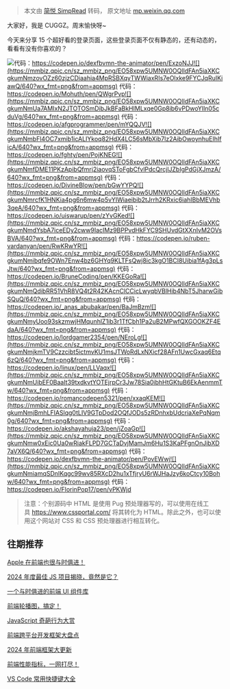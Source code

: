 > 本文由 [简悦 SimpRead](http://ksria.com/simpread/) 转码， 原文地址 [mp.weixin.qq.com](https://mp.weixin.qq.com/s/j1-NUDMlS-YEbDxr6-0Dzw)

大家好，我是 CUGGZ。周末愉快呀~

今天来分享 15 个超好看的登录页面，这些登录页面不仅有静态的，还有动态的，看看有没有你喜欢的？

![](https://mmbiz.qpic.cn/sz_mmbiz_png/EO58xpw5UMNW0OQlIdFAn5iaXKCgkumNm3ibnibVPBWMnkmNMhlSR62PftZuAmz9esVbIg1h2NB0NKcETMyKYiaDiag/640?wx_fmt=png&from=appmsg)代码：https://codepen.io/dexfbvmn-the-animator/pen/ExzoNJJ![](https://mmbiz.qpic.cn/sz_mmbiz_png/EO58xpw5UMNW0OQlIdFAn5iaXKCgkumNmzovOZz60zjzCDiaahia4MpRSBXqyTWWiaxRIs7eOlxke9FYCJqRuIKiawQ/640?wx_fmt=png&from=appmsg) 代码：https://codepen.io/Mohuth/pen/QWgrPvp![](https://mmbiz.qpic.cn/sz_mmbiz_png/EO58xpw5UMNW0OQlIdFAn5iaXKCgkumNmUa7AMIxN2JTOTOSmDibJkBFaBkHIMLxqe0Gp8ib6vPDwoYIln05cduVg/640?wx_fmt=png&from=appmsg) 代码：https://codepen.io/afgprogrammer/pen/mYQQJV![](https://mmbiz.qpic.cn/sz_mmbiz_png/EO58xpw5UMNW0OQlIdFAn5iaXKCgkumNmbFl4OC7xmib1icALIYkoq82HdX4LC56sMbXib7lz2AibOwoynhuEIhIficA/640?wx_fmt=png&from=appmsg) 代码：https://codepen.io/fghty/pen/PojKNEG![](https://mmbiz.qpic.cn/sz_mmbiz_png/EO58xpw5UMNW0OQlIdFAn5iaXKCgkumNmfDME11PKzApibQfmrj2iaovqSToFgbCfvlPdcQrcjlJZbIgPdGjXJmzA/640?wx_fmt=png&from=appmsg) 代码：https://codepen.io/DivineBlow/pen/bGwYYPQ![](https://mmbiz.qpic.cn/sz_mmbiz_png/EO58xpw5UMNW0OQlIdFAn5iaXKCgkumNmrcfK1HNKia4pg6n6mw4p5vYIWiaeibib2tJrrh2KRxic6iahIBbMEVhb3qeA/640?wx_fmt=png&from=appmsg) 代码：https://codepen.io/uiswarup/pen/zYvGKed![](https://mmbiz.qpic.cn/sz_mmbiz_png/EO58xpw5UMNW0OQlIdFAn5iaXKCgkumNmdYsbA7iceEDy2cww9IacIMz9BPPvdHkFYC9SHUvdGtXXnIvM2OVsBVA/640?wx_fmt=png&from=appmsg) 代码：https://codepen.io/ruben-vardanyan/pen/RwKRwYR![](https://mmbiz.qpic.cn/sz_mmbiz_png/EO58xpw5UMNW0OQlIdFAn5iaXKCgkumNmibqfe9OWn7Enw4bz6GHYq9KLTFsQwj8ic3kgO1BCI8Uibia1fAg3pLsJtw/640?wx_fmt=png&from=appmsg) 代码：https://codepen.io/BruneCoding/pen/KKEGoRa![](https://mmbiz.qpic.cn/sz_mmbiz_png/EO58xpw5UMNW0OQlIdFAn5iaXKCgkumNmQdibRR51VhR8VQ4t2R42KAcnClCCicLwyqbVBlHib4NbT5JharwGibSQuQ/640?wx_fmt=png&from=appmsg) 代码：https://codepen.io/_anas_abubakar/pen/BaJmBzm![](https://mmbiz.qpic.cn/sz_mmbiz_png/EO58xpw5UMNW0OQlIdFAn5iaXKCgkumNmyUoo93skzmwjHMqunhlZ1ib3r1TfCbh1Pa2uB2MPwfQXGOOKZF4EdaA/640?wx_fmt=png&from=appmsg) 代码：https://codepen.io/lordgamer2354/pen/NEroLg![](https://mmbiz.qpic.cn/sz_mmbiz_png/EO58xpw5UMNW0OQlIdFAn5iaXKCgkumNmjkmTV9Czzcibt5ictmvKU1msJTWoRdLxNXicf28AFn1UwcGxaq6Etq6zQ/640?wx_fmt=png&from=appmsg) 代码：https://codepen.io/linux/pen/LLVaqx![](https://mmbiz.qpic.cn/sz_mmbiz_png/EO58xpw5UMNW0OQlIdFAn5iaXKCgkumNmUibEF0BaaIt39txdkvtYOTEjrpCr3Jw78Sia0ibhHtGKtuB6EkAenmmTw/640?wx_fmt=png&from=appmsg) 代码：https://codepen.io/romancodepen5321/pen/xxaqKEM![](https://mmbiz.qpic.cn/sz_mmbiz_png/EO58xpw5UMNW0OQlIdFAn5iaXKCgkumNmjBmhLFIASlqg0tLIV9GTpDod2OQfJODs5zRDnhxbUdcriaXePqNqm0g/640?wx_fmt=png&from=appmsg) 代码：https://codepen.io/akshayahuja23/pen/jZoaGp![](https://mmbiz.qpic.cn/sz_mmbiz_png/EO58xpw5UMNW0OQlIdFAn5iaXKCgkumNmw0xEic0Ua0wRiakFLPD7GCTaDvjMamJm6Hu1S3KaPFgnOnJibXD7aVX6Q/640?wx_fmt=png&from=appmsg) 代码：https://codepen.io/dexfbvmn-the-animator/pen/PovEWwj![](https://mmbiz.qpic.cn/sz_mmbiz_png/EO58xpw5UMNW0OQlIdFAn5iaXKCgkumNmiamqSDnIKqgc99wv85RXcD2hu1xTfjryU6rWJHaJzy6koCtcy10Bohw/640?wx_fmt=png&from=appmsg) 代码：https://codepen.io/FlorinPop17/pen/vPKWjd

> 注意：个别源码中 HTML 是使用 Pug 预处理器写的，可以使用在线工具 https://www.cssportal.com/ 将其转化为 HTML。除此之外，也可以使用这个网站对 CSS 和 CSS 预处理器进行相互转化。

往期推荐
----

[Apple 在前端也很与时俱进！](http://mp.weixin.qq.com/s?__biz=MzU2MTIyNDUwMA==&mid=2247528850&idx=1&sn=7fdd229b074df7db2201f71a71f1e281&chksm=fc7e3fc9cb09b6df89c653d30328a9b52b49901ab478990533d77ed027c6b8a98de20c341a58&scene=21#wechat_redirect)

[2024 年度最佳 JS 项目揭晓，竟然是它？](http://mp.weixin.qq.com/s?__biz=MzU2MTIyNDUwMA==&mid=2247528866&idx=1&sn=ac724aec024885ff233281a56934e71d&chksm=fc7e3ff9cb09b6efe99be04f261e7f52210940cf8004cc63d1ea15346b24d79aad27f3de1e05&scene=21#wechat_redirect)

[一个与时俱进的前端 UI 组件库](http://mp.weixin.qq.com/s?__biz=MzU2MTIyNDUwMA==&mid=2247528849&idx=1&sn=5b88eb69edf402fd264204a779276a5e&chksm=fc7e3fcacb09b6dc31af1e9bf821b7535ead655f2394fcd58efac169e001551952628aaa23c2&scene=21#wechat_redirect)

[前端轮播图，搞定！](http://mp.weixin.qq.com/s?__biz=MzU2MTIyNDUwMA==&mid=2247528763&idx=1&sn=be43afe9845fdc5f96be1c4947b6d71e&chksm=fc7e3f60cb09b676fc5164cf6247722a6b772d93810c26961b02e3ba2a2e807e0d8aea67d8fd&scene=21#wechat_redirect)

[JavaScript 奇葩行为大赏](http://mp.weixin.qq.com/s?__biz=MzU2MTIyNDUwMA==&mid=2247528742&idx=1&sn=82a824304f73db3b0d18e55b6ea97a4f&chksm=fc7e3f7dcb09b66b850509b5c62bfc6ea2a823d0560e395e4b4da1373cdf8f16a144864cf2bd&scene=21#wechat_redirect)

[前端跨平台开发框架大盘点](http://mp.weixin.qq.com/s?__biz=MzU2MTIyNDUwMA==&mid=2247528525&idx=1&sn=f4bf2072e0631937a5151c843693a9f2&chksm=fc7e3e16cb09b700db616ff15433bc7130978899ebb260512fe21792f735a464cf447132ed20&scene=21#wechat_redirect)

[2024 年前端框架大更新](http://mp.weixin.qq.com/s?__biz=MzU2MTIyNDUwMA==&mid=2247528481&idx=1&sn=a35c2f40f53529b527c0c619d3084c04&chksm=fc7e3e7acb09b76ca523cc027ecf7fdf07fa78f3988265a674afcfdfe5a8162a6107f327d410&scene=21#wechat_redirect)

[前端性能指标，一网打尽！](http://mp.weixin.qq.com/s?__biz=MzU2MTIyNDUwMA==&mid=2247528780&idx=1&sn=1503c86c1d89fdd33f9530bc8125c2d4&chksm=fc7e3f17cb09b6019d4afe85fa99700c4e6dc953cf592e82a4f6949409051ae77e2ee0f6e77d&scene=21#wechat_redirect)

[VS Code 常用快捷键大全](http://mp.weixin.qq.com/s?__biz=MzU2MTIyNDUwMA==&mid=2247528812&idx=1&sn=c12b79ee14c7914f12ba48cb349730ef&chksm=fc7e3f37cb09b62167e5286be7059e57559353513501f934e4bf5163febfbf0f793e004e48a6&scene=21#wechat_redirect)